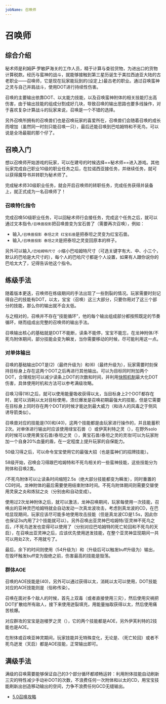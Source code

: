 ```yaml
---
jobName: 召唤师
---
```


# 召唤师
<FloatTOC />

## 综合介绍

秘术师是利姆萨·罗敏萨海关的工作人员，精于计算与查验货物，为进出口的货物计算税款。经历与蛮神的战斗，就能够接触到第三星历诞生于美拉西迪亚大陆的古老职业——召唤师，它是现在玩家能玩到的(设定上)最古老的职业。通过召唤蛮神之灵与自己并肩战斗，使用DOT进行持续性伤害。

召唤的主要输出依靠DOT、以太能力技能，以及召唤蛮神附体的相关技能打出高伤害，由于输出技能的组成分割成好几块，导致召唤的输出思路也要多线操作，对于喜欢复杂计算战斗的玩家来说，召唤是一个不错的选择。

另外召唤所拥有的召唤兽们也是召唤玩家的喜爱所在，召唤兽们会随着召唤的成长而增加（虽然同一时刻只能召唤一只），最后还能召唤到巴哈姆特和不死鸟，可以说是全场最靓的那个仔了。

## 召唤入门

想以召唤师开始游戏的玩家，可以在建号的时候选择==秘术师==进入游戏。其他玩家完成自己职业10级的职业任务之后，在拉诺西亚接任务<quest name="如何加入秘术师行会" />，并继续<quest name="战场上的谋略" />任务，就可以获得魔导书并转职为秘术师了。

完成秘术师30级职业任务<quest name="秘术最高级命题的证明" type="plus" />，就会开启召唤师的转职任务<quest name="业火的召唤" type="plus" />，完成任务获得<item name="召唤师之证" />并装备上，就正式成为一名召唤师了！

### 召唤特化指令

完成召唤50级职业任务<quest type="plus" name="邪道与正道" />，可以回秘术师行会接任务<quest type="plus" name="召唤兽变形" />，完成这个任务之后，就可以通过文本指令`/召唤兽投影`把召唤兽变为宝石兽了（需要再次召唤），例如：

* 输入`/召唤兽投影 泰坦之灵 红宝石兽`是把泰坦之灵变为红宝石兽。
* 输入`/召唤兽投影 泰坦之灵`是把泰坦之灵变回原本的样子。

另外可以输入`/巴哈姆特尺寸 小`缩小巴哈姆特尺寸（可选关键字有大、中、小三个，默认的巴哈是大尺寸的），每个人的巴哈尺寸都是个人设置，如果有人跟你说你的巴哈太大了，记得告诉他这个指令。 

## 练级手法

随着版本更迭，召唤师在练级期间的手法出现了一些割裂的情况。玩家需要时刻记得自己的技能有DOT，以太，宝宝（召唤）这三大部分，只要你用对了这三个部分的技能，那么你的输出就不会太低。

与之相对的，召唤并不存在“技能循环”，他的每个输出组成部分都按照既定的节奏循环，继而组成出完整的召唤师的输出手法。

召唤输出核心的基础就是DOT不能断，读条不能停，宝宝不能忘，在龙神附体/不死鸟附体期间，部分技能会变为瞬发，当你需要移动的时候，尽可能利用这一点。

### 对单体输出

召唤的基础输出DOT是<Action name="毒菌" job="秘术师" />(2)（最终升级为<Action name="剧毒菌" />）和<Action name="瘴气" job="秘术师" />(6)（最终升级为<Action name="瘴暍" />），玩家需要时刻保持目标身上存在这两个DOT之后再进行其他输出。<Action name="三重灾祸" />可以为目标同时附加两个DOT，合理规划可以减少读条上DOT的次数和时间，并利用[快照机制](/basic/battle.md#DOT)最大化DOT伤害，具体使用时机和方法可以参考满级攻略。

召唤习得<Action name="能量吸收" job="秘术师" />(18)之后，就可以使用能量吸收获得以太，当目标身上2个DOT都存在时，就可以消耗以太对目标使用<Action name="溃烂爆发" job="秘术师" />，溃烂爆发是召唤初期最强大的技能，但是它需要在目标身上同时存在两个DOT的时候才能达到最大威力（和诗人的风毒之于侧风诱导箭类似）。

召唤兽对应的技能是<Action name="灵攻I" job="秘术师" />(10)和<Action name="灵攻II" job="秘术师" />(40)，这两个技能都是由玩家进行操作的，并且能蓄积2次。对单体进行输出时应该使用绿宝石兽（<Action name="召唤" job="秘术师" />）或伊芙利特之灵（<Action name="召唤III" />），在野外solo的时候可以使用黄宝石兽/泰坦之灵（<Action name="召唤II" job="秘术师" />），黄宝石兽/泰坦之灵的灵攻I可以为玩家附加一个自身20%血量的盾，在一定程度上提升玩家的自保能力。

50级习得<Action name="内力迸发" />之后，可以命令宝宝使用它的最强大招（也是蛮神们的招牌技能）。

58级开始，召唤会习得跟巴哈姆特和不死鸟相关的一些蛮神技能，这些技能分为附体和召唤2类。

<Action name="龙神附体" />/<Action :id="16549">不死鸟附体</Action>可以让读条时间缩短2.5s（绝大部分技能都变为瞬发），同时重置<Action name="三重灾祸" />的CD时间。龙神附体的最后需要使用<Action name="死星核爆" />结束附体时间。不死鸟附体期间则需要交替使用<Action :id="16514">灵泉之炎</Action>和<Action :id="16515">炼狱之炎</Action>（分别由<Action name="毁灭" job="秘术师" />和<Action name="迸发" />自动变成）。

使用过2次龙神附体之后，就可以激活<Action name="龙神召唤" />，龙神召唤期间，玩家每使用一次技能，召唤出的亚神灵巴哈姆特就会自动发动一次<Action :id="8881">真龙波</Action>攻击，考虑到真龙波的CD，在巴哈显现期间，玩家应该尽可能多地使用攻击技能（但是真龙波CD是1.5s，因此你也保证3s内用了2个技能就可以）。另外召唤出亚灵神巴哈姆特/亚灵神不死鸟之后，<Action name="龙神迸发" />/<Action :id="16516">不死鸟迸发</Action>也变得可以使用了（分别对应巴哈姆特的<Action :id="8879">死亡轮回</Action>和不死鸟的<Action :id="16518">天启</Action>），在召唤出亚灵神之后，应该优先使用迸发技能，在整个亚灵神显现期间一共可以用处2次，不用就亏了。

最后，余下的时间则使用<Action name="毁灭" job="秘术师" />（54升级为<Action name="毁荡" />）和<Action name="毁坏" job="秘术师" />（升级后可以触发buff升级为<Action :id="7426" name="毁绝" />）输出，在毁坏触发buff变为毁绝之前，伤害最高的技能是毁荡。

### 群体AOE

召唤的AOE技能是<Action name="迸发" />(40)，另外可以通过<Action name="能量抽取" />获得以太，消耗以太可以使用<Action name="痛苦核爆" />，DOT技能对应的AOE技能则是<Action name="灾祸" job="秘术师" />（俗称传染）。

召唤在面对多个敌人的时候，首先上双毒（或者直接使用三灾），然后使用灾祸把DOT扩散给所有敌人，接下来使用迸裂填充，用能量抽取获得以太，然后使用痛苦核爆。

对应群攻的宝宝是迦楼罗之灵（<Action name="召唤" job="秘术师" />），它的两个技能都是AOE，另外伊芙利特的2技能也是AOE。

在附体或召唤亚神灵期间，玩家技能并无特殊变化，无论是<Action name="死星核爆" />、<Action name="龙神迸发" />（死亡轮回）或者<Action :id="16516">不死鸟迸发</Action>（天启）都是AOE技能，正常输出即可。

## 满级手法

满级的召唤需要能够保证自己的3个部分循环都顺畅运转：利用附体技能自动刷新三灾的特性减少手动补DOT的次数，不浪费任何一次附体和以太的CD，用宝宝技能刷新出<Action :id="7426" name="毁绝" />创造移动输出的空间，力争不浪费任何GCD无缝输出。

* [5.0召唤攻略](https://bbs.nga.cn/read.php?tid=17633131)
